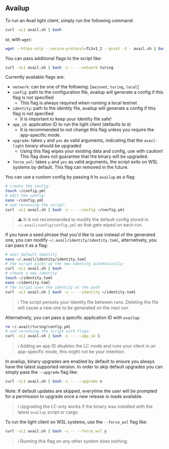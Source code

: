 ## Availup
To run an Avail light client, simply run the following command:
```bash
curl -sL1 avail.sh | bash
```
or, with `wget`:
```bash
wget --https-only --secure-protocol=TLSv1_2 --quiet -O - avail.sh | bash
```
You can pass additional flags to the script like:
```bash
curl -sL1 avail.sh | bash -s -- --network turing
```

Currently available flags are:
* `network`: can be one of the following: [`mainnet`, `turing`, `local`]
* `config`: path to the configuration file, availup will generate a config if this flag is not specified
  * This flag is always required when running a local testnet
* `identity`: path to the identity file, availup will generate a config if this flag is not specified
  * It is important to keep your identity file safe!
* `app_id`: application ID to run the light client (defaults to `0`)
  * It is recommended to not change this flag unless you require the app-specific mode.
* `upgrade`: takes `y` and `yes` as valid arguments, indicating that the `avail-light` binary should be upgraded
  * Using this flag wipes your existing data and config, use with caution! This flag does not guarantee that the
    binary will be upgraded.
* `force_wsl`: takes `y` and `yes` as valid arguments, the script exits on WSL systems by default. This flag can
  removed in the future.

You can use a custom config by passing it to `availup` as a flag:
```bash
# create the config:
touch ~/config.yml
# edit the config:
nano ~/config.yml
# and rerunning the script:
curl -sL1 avail.sh | bash -s -- --config ~/config.yml
```

> ⚠️ It is not recommended to modify the default config stored in `~/.avail/config/config.yml` as that gets wiped on
> each run.

If you have a seed phrase that you'd like to use instead of the generated one, you can modify
`~/.avail/identity/identity.toml`, alternatively, you can pass it as a flag:
```bash
# edit default identity
nano ~/.avail/identity/identity.toml
# the script picks up the new identity automatically:
curl -sL1 avail.sh | bash
# create a new identity
touch ~/identity.toml
nano ~/identity.toml
# the script uses the identity at the path
curl -sL1 avail.sh | bash -s -- --identity ~/identity.toml
```

> ℹ️ The script persists your identity file between runs. Deleting the file will cause a new one to be generated on
> the next run.

Alternatively, you can pass a specific application ID with `availup`:
```bash
rm ~/.avail/turing/config.yml
# and rerunning the script with flags:
curl -sL1 avail.sh | bash -s -- --app_id 1
```

> ℹ️ Adding an app ID disables the LC mode and runs your client in an app-specific mode, this might not be your
> intention.

In availup, binary upgrades are enabled by default to ensure you always have the latest supported version. In order to skip default 
upgrades you can simply pass the `--upgrade` flag like:
```bash
curl -sL1 avail.sh | bash -s -- --upgrade n
```
Note: If default updates are skipped, everytime the user will be prompted for a permission to upgrade once a new release is made available.

> ℹ️ Upgrading the LC only works if the binary was installed with the latest `availup` script or cargo.

To run the light client on WSL systems, use the `--force_wsl` flag like:
```bash
curl -sL1 avail.sh | bash -s -- --force_wsl y
```

> ℹ️ Running this flag on any other system does nothing.
